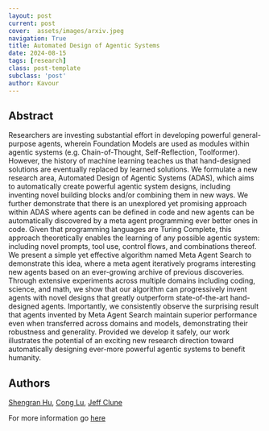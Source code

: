 ```yaml
---
layout: post
current: post
cover:  assets/images/arxiv.jpeg
navigation: True
title: Automated Design of Agentic Systems
date: 2024-08-15
tags: [research]
class: post-template
subclass: 'post'
author: Kavour
---
```


<h2> Abstract </h2>

<p> Researchers are investing substantial effort in developing powerful general-purpose agents, wherein Foundation Models are used as modules within agentic systems (e.g. Chain-of-Thought, Self-Reflection, Toolformer). However, the history of machine learning teaches us that hand-designed solutions are eventually replaced by learned solutions. We formulate a new research area, Automated Design of Agentic Systems (ADAS), which aims to automatically create powerful agentic system designs, including inventing novel building blocks and/or combining them in new ways. We further demonstrate that there is an unexplored yet promising approach within ADAS where agents can be defined in code and new agents can be automatically discovered by a meta agent programming ever better ones in code. Given that programming languages are Turing Complete, this approach theoretically enables the learning of any possible agentic system: including novel prompts, tool use, control flows, and combinations thereof. We present a simple yet effective algorithm named Meta Agent Search to demonstrate this idea, where a meta agent iteratively programs interesting new agents based on an ever-growing archive of previous discoveries. Through extensive experiments across multiple domains including coding, science, and math, we show that our algorithm can progressively invent agents with novel designs that greatly outperform state-of-the-art hand-designed agents. Importantly, we consistently observe the surprising result that agents invented by Meta Agent Search maintain superior performance even when transferred across domains and models, demonstrating their robustness and generality. Provided we develop it safely, our work illustrates the potential of an exciting new research direction toward automatically designing ever-more powerful agentic systems to benefit humanity.</p>

<h2> Authors </h2>

<p> <a href='https://arxiv.org/search/cs?searchtype=author&query=Hu,+S'>Shengran Hu</a>, <a href='https://arxiv.org/search/cs?searchtype=author&query=Lu,+C'>Cong Lu</a>, <a href='https://arxiv.org/search/cs?searchtype=author&query=Clune,+J'>Jeff Clune</a></p>

<p>For more information go <a href='https://arxiv.org/abs/2408.08435'>here</a></p>
